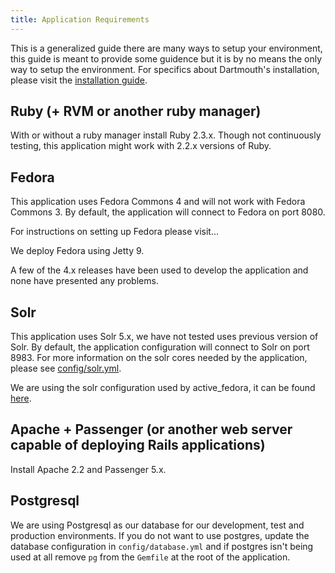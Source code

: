 ```yaml
---
title: Application Requirements
---
```


This is a generalized guide there are many ways to setup your environment, this guide is meant to provide some guidence but it is by no means the only way to setup the environment. For specifics about Dartmouth's installation, please visit the [installation guide](/server_configuration/installation_guide).

## Ruby (+ RVM or another ruby manager)
With or without a ruby manager install Ruby 2.3.x. Though not continuously testing, this application might work with 2.2.x versions of Ruby. 

## Fedora
This application uses Fedora Commons 4 and will not work with Fedora Commons 3. By default, the application will connect to Fedora on port 8080.

For instructions on setting up Fedora please visit...

We deploy Fedora using Jetty 9.

A few of the 4.x releases have been used to develop the application and none have presented any problems.

## Solr
This application uses Solr 5.x, we have not tested uses previous version of Solr. By default, the application configuration will connect to Solr on port 8983. For more information on the solr cores needed by the application, please see [config/solr.yml](https://github.com/DartmouthDSC/LinkedNameAuthority/blob/master/config/solr.yml).

We are using the solr configuration used by active_fedora, it can be found [here](https://github.com/projecthydra/active_fedora/tree/master/solr/config).

## Apache + Passenger (or another web server capable of deploying Rails applications)
Install Apache 2.2 and Passenger 5.x.

## Postgresql
We are using Postgresql as our database for our development, test and production environments. 
If you do not want to use postgres, update the database configuration in `config/database.yml` and if postgres isn't being used at all remove `pg` from the `Gemfile` at the root of the application.





